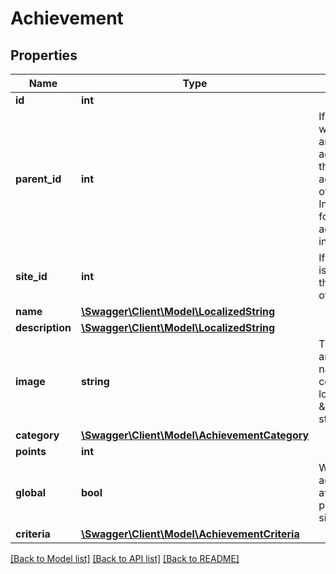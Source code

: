 # Achievement

## Properties
Name | Type | Description | Notes
------------ | ------------- | ------------- | -------------
**id** | **int** |  | [optional] 
**parent_id** | **int** | If this achievement was inherited from another achievement, this is the parent achievement id; otherwise 0.  Inheritance is used for overriding achievements on individual sites. | [optional] 
**site_id** | **int** | If this achievement is specific to a site, this is the site id; otherwise 0. | [optional] 
**name** | [**\Swagger\Client\Model\LocalizedString**](LocalizedString.md) |  | [optional] 
**description** | [**\Swagger\Client\Model\LocalizedString**](LocalizedString.md) |  | [optional] 
**image** | **string** | This is the name of an image in the File: namespace of the commons or the local wiki; e.g. \&quot;achievement-star.png\&quot; | [optional] 
**category** | [**\Swagger\Client\Model\AchievementCategory**](AchievementCategory.md) |  | [optional] 
**points** | **int** |  | [optional] 
**global** | **bool** | When true, this achievement is awarded based on progress across all sites. | [optional] 
**criteria** | [**\Swagger\Client\Model\AchievementCriteria**](AchievementCriteria.md) |  | [optional] 

[[Back to Model list]](../README.md#documentation-for-models) [[Back to API list]](../README.md#documentation-for-api-endpoints) [[Back to README]](../README.md)


